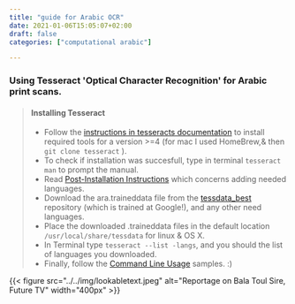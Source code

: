 ```yaml
---
title: "guide for Arabic OCR"
date: 2021-01-06T15:05:07+02:00
draft: false
categories: ["computational arabic"]

---
```


### Using Tesseract 'Optical Character Recognition' for Arabic print scans.

> #### Installing Tesseract
>
> - Follow the [instructions in tesseracts documentation][tut] to install required tools for a version >=4 (for mac I used HomeBrew,& then `git clone tesseract` ). 
> - To check if installation was succesfull, type in terminal `tesseract man` to prompt the manual.  
> - Read [Post-Installation Instructions][tut2] which concerns adding needed languages. 
> - Download the ara.traineddata file from the [tessdata_best][tut4] repository (which is trained at Google!), and any other need languages.
> - Place the downloaded .traineddata files in the default location `/usr/local/share/tessdata` for linux & OS X. 
> - In Terminal type `tesseract --list -langs`, and you should the list of languages you downloaded.
> - Finally, follow the [Command Line Usage][tut3] samples. :)


{{< figure src="../../img/lookabletext.jpeg" alt="Reportage on Bala Toul Sire, Future TV"  width="400px" >}}


[tut]:https://tesseract-ocr.github.io/tessdoc/Compiling.html
[tut2]:https://tesseract-ocr.github.io/tessdoc/Compiling-–-GitInstallation.html#post-install-instructions 
[tut3]:https://tesseract-ocr.github.io/tessdoc/Command-Line-Usage.html#simplest-invocation-to-ocr-an-image
[tut4]:https://github.com/tesseract-ocr/tessdata_best

